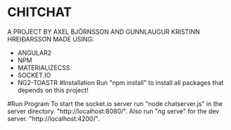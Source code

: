 # CHITCHAT
A PROJECT BY AXEL BJÖRNSSON AND GUNNLAUGUR KRISTINN HREIÐARSSON
MADE USING:
- ANGULAR2
- NPM
- MATERIALIZECSS
- SOCKET.IO 
- NG2-TOASTR
#Installation
Run "npm install" to install all packages that depends on this project!

#Run Program
To start the socket.io server run "node chatserver.js" in the server directory. "http://localhost:8080/".
Also run "ng serve" for the dev server. "http://localhost:4200/".
